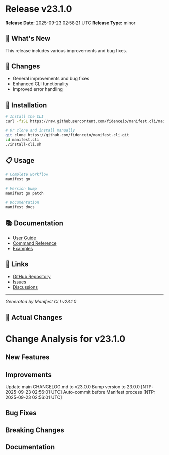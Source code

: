 # Release v23.1.0

**Release Date:** 2025-09-23 02:58:21 UTC
**Release Type:** minor

## 🎯 What's New

This release includes various improvements and bug fixes.

## 🔧 Changes

- General improvements and bug fixes
- Enhanced CLI functionality
- Improved error handling

## 🚀 Installation

```bash
# Install the CLI
curl -fsSL https://raw.githubusercontent.com/fidenceio/manifest.cli/main/install-cli.sh | bash

# Or clone and install manually
git clone https://github.com/fidenceio/manifest.cli.git
cd manifest.cli
./install-cli.sh
```

## 📋 Usage

```bash
# Complete workflow
manifest go

# Version bump
manifest go patch

# Documentation
manifest docs
```

## 📚 Documentation

- [User Guide](docs/USER_GUIDE.md)
- [Command Reference](docs/COMMAND_REFERENCE.md)
- [Examples](docs/EXAMPLES.md)

## 🔗 Links

- [GitHub Repository](https://github.com/fidenceio/fidenceio.manifest.cli)
- [Issues](https://github.com/fidenceio/fidenceio.manifest.cli/issues)
- [Discussions](https://github.com/fidenceio/fidenceio.manifest.cli/discussions)

---
*Generated by Manifest CLI v23.1.0*

## 🔧 Actual Changes

# Change Analysis for v23.1.0

## New Features

## Improvements
Update main CHANGELOG.md to v23.0.0
Bump version to 23.0.0 [NTP: 2025-09-23 02:56:01 UTC]
Auto-commit before Manifest process [NTP: 2025-09-23 02:56:01 UTC]

## Bug Fixes

## Breaking Changes

## Documentation

